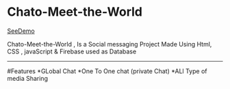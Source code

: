 # Chato-Meet-the-World

[SeeDemo]('https://faiezwaseem.github.io/Chato-Meet-the-World/')

Chato-Meet-the-World   , Is a Social messaging Project Made Using Html, CSS , javaScript &amp; Firebase used as Database

***
#Features
*GLobal Chat
*One To One chat (private Chat)
*ALl Type of media Sharing


